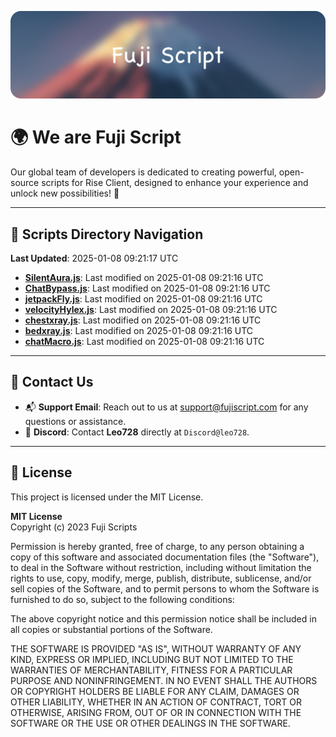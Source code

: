 ![Banner](.github/b.webp)

# 🌍 **We are Fuji Script**

Our global team of developers is dedicated to creating powerful, open-source scripts for Rise Client, designed to enhance your experience and unlock new possibilities! 🌟

---
<!-- SCRIPTS_NAVIGATION_START -->
## 📂 **Scripts Directory Navigation**

**Last Updated**: 2025-01-08 09:21:17 UTC

- **[SilentAura.js](scripts/SilentAura.js)**: Last modified on 2025-01-08 09:21:16 UTC
- **[ChatBypass.js](scripts/ChatBypass.js)**: Last modified on 2025-01-08 09:21:16 UTC
- **[jetpackFly.js](scripts/jetpackFly.js)**: Last modified on 2025-01-08 09:21:16 UTC
- **[velocityHylex.js](scripts/velocityHylex.js)**: Last modified on 2025-01-08 09:21:16 UTC
- **[chestxray.js](scripts/chestxray.js)**: Last modified on 2025-01-08 09:21:16 UTC
- **[bedxray.js](scripts/bedxray.js)**: Last modified on 2025-01-08 09:21:16 UTC
- **[chatMacro.js](scripts/chatMacro.js)**: Last modified on 2025-01-08 09:21:16 UTC

<!-- SCRIPTS_NAVIGATION_END -->

---

## 💬 **Contact Us**  
- 📬 **Support Email**: Reach out to us at [support@fujiscript.com](mailto:support@fujiscript.com) for any questions or assistance.  
- 💬 **Discord**: Contact **Leo728** directly at `Discord@leo728`.

---

## 📜 **License**

This project is licensed under the MIT License.  

**MIT License**  
Copyright (c) 2023 Fuji Scripts  

Permission is hereby granted, free of charge, to any person obtaining a copy of this software and associated documentation files (the "Software"), to deal in the Software without restriction, including without limitation the rights to use, copy, modify, merge, publish, distribute, sublicense, and/or sell copies of the Software, and to permit persons to whom the Software is furnished to do so, subject to the following conditions:  

The above copyright notice and this permission notice shall be included in all copies or substantial portions of the Software.  

THE SOFTWARE IS PROVIDED "AS IS", WITHOUT WARRANTY OF ANY KIND, EXPRESS OR IMPLIED, INCLUDING BUT NOT LIMITED TO THE WARRANTIES OF MERCHANTABILITY, FITNESS FOR A PARTICULAR PURPOSE AND NONINFRINGEMENT. IN NO EVENT SHALL THE AUTHORS OR COPYRIGHT HOLDERS BE LIABLE FOR ANY CLAIM, DAMAGES OR OTHER LIABILITY, WHETHER IN AN ACTION OF CONTRACT, TORT OR OTHERWISE, ARISING FROM, OUT OF OR IN CONNECTION WITH THE SOFTWARE OR THE USE OR OTHER DEALINGS IN THE SOFTWARE.  
